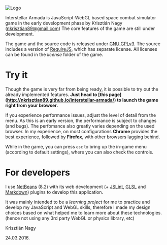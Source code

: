 ![Logo](http://nkrisztian89.github.io/interstellar-armada/images/splash/1.png)

Interstellar Armada is JavaScript-WebGL based space combat simulator game in the 
early development phase by Krisztián Nagy 
(<nkrisztian89@gmail.com>) The core features of the game are still under 
development.

The game and the source code is released under [GNU GPLv3](http://www.gnu.org/licenses/). 
The source includes a version of [RequireJS](http://requirejs.org/), which has separate license.
All licenses can be found in the *license* folder of the game.

Try it
======

Though the game is very far from being ready, it is possible to try out the
already implemented features. **Just head to [this page]
(http://nkrisztian89.github.io/interstellar-armada/) to launch the game right
from your browser.**

If you experience performance issues, adjust the level of detail from the menu.
As this is an early version, the performance is subject to changes (and bugs).
The perfomance also greatly varies depending on the used browser. In my experience,
on most configurations **Chrome** provides the best experience, followed by **Firefox**,
with other browsers lagging behind.

While in the game, you can press `esc` to bring up the in-game menu (according
to default settings), where you can also check the controls.

For developers
==============

I use [NetBeans](https://netbeans.org/) (8.2) with its web development (+
[JSLint](http://plugins.netbeans.org/plugin/40893/jslint),
[GLSL](http://plugins.netbeans.org/plugin/46515/glsl-syntax-highlighter) and 
[Markdown](http://plugins.netbeans.org/plugin/50964/markdown-support)) plugins 
to develop this application.

It was mainly intended to be a _learning project_ for me to practice and develop
my JavaScript and WebGL skills, therefore I made my design choices based on what
helped me to learn more about these technologies. (hence not using any 3rd party 
WebGL or physics library, etc)

Krisztián Nagy

24.03.2016.